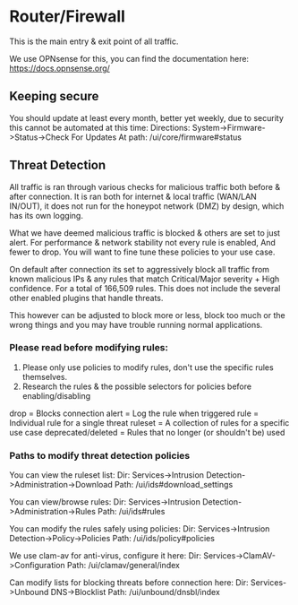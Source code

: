# Router/Firewall

This is the main entry & exit point of all traffic.

We use OPNsense for this, you can find the documentation here: https://docs.opnsense.org/

## Keeping secure

You should update at least every month, better yet weekly, due to security this cannot be automated at this time:
Directions: System->Firmware->Status->Check For Updates
At path: /ui/core/firmware#status

## Threat Detection

All traffic is ran through various checks for malicious traffic both before & after connection. It is ran both for internet & local traffic (WAN/LAN IN/OUT), it does not run for the honeypot network (DMZ) by design, which has its own logging.

What we have deemed malicious traffic is blocked & others are set to just alert. For performance & network stability not every rule is enabled, And fewer to drop. You will want to fine tune these policies to your use case.

On default after connection its set to aggressively block all traffic from known malicious IPs & any rules that match Critical/Major severity + High confidence. For a total of 166,509 rules. This does not include the several other enabled plugins that handle threats.

This however can be adjusted to block more or less, block too much or the wrong things and you may have trouble running normal applications.

### Please read before modifying rules:

1. Please only use policies to modify rules, don't use the specific rules themselves.
2. Research the rules & the possible selectors for policies before enabling/disabling

drop = Blocks connection
alert = Log the rule when triggered
rule = Individual rule for a single threat
ruleset = A collection of rules for a specific use case
deprecated/deleted = Rules that no longer (or shouldn't be) used

### Paths to modify threat detection policies

You can view the ruleset list:
Dir: Services->Intrusion Detection->Administration->Download
Path: /ui/ids#download_settings

You can view/browse rules:
Dir: Services->Intrusion Detection->Administration->Rules
Path: /ui/ids#rules

You can modify the rules safely using policies:
Dir: Services->Intrusion Detection->Policy->Policies
Path: /ui/ids/policy#policies

We use clam-av for anti-virus, configure it here:
Dir: Services->ClamAV->Configuration
Path: /ui/clamav/general/index

Can modify lists for blocking threats before connection here:
Dir: Services->Unbound DNS->Blocklist
Path: /ui/unbound/dnsbl/index



